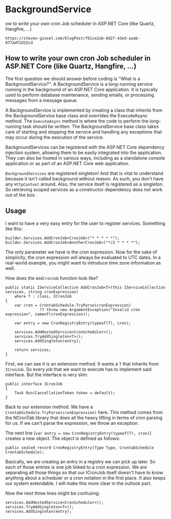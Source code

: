 # BackgroundService
ow to write your own cron Job scheduler in ASP.NET Core (like Quartz, Hangfire, ...)

```
https://steven-giesel.com/blogPost/fb1ce2ab-dd27-43ed-aaab-077adf2d15cd
```

## How to write your own cron Job scheduler in ASP.NET Core (like Quartz, Hangfire, ...)

The first question we should answer before coding is "What is a BackgroundService?". A BackgroundService is a long-running service running in the background of an ASP.NET Core application. It is typically used to perform database maintenance, sending emails, or processing messages from a message queue.

A BackgroundService is implemented by creating a class that inherits from the BackgroundService base class and overrides the ExecuteAsync method. The `ExecuteAsync` method is where the code to perform the long-running task should be written. The BackgroundService base class takes care of starting and stopping the service and handling any exceptions that may occur during the execution of the service.

BackgroundServices can be registered with the ASP.NET Core dependency injection system, allowing them to be easily integrated into the application. They can also be hosted in various ways, including as a standalone console application or as part of an ASP.NET Core web application.

`BackgroundServices` are registered singleton! And that is vital to understand because it isn't called background without reason. As such, you don't have any `HttpContext` around. Also, the service itself is registered as a singleton. So retrieving scoped services as a constructor dependency does not work out of the box.

## Usage
I want to have a very easy entry for the user to register services. Something like this:

```
builder.Services.AddCronJob<CronJob>("* * * * *");
builder.Services.AddCronJob<AnotherCronJob>("*/2 * * * *");
```
The only parameter we have is the cron expression. Now for the sake of simplicity, the cron expression will always be evaluated to UTC dates. In a real-world example, you might want to introduce time zone information as well.

How does the `AddCronJob` function look like?

```
public static IServiceCollection AddCronJob<T>(this IServiceCollection services, string cronExpression)
    where T : class, ICronJob
{
    var cron = CrontabSchedule.TryParse(cronExpression)
               ?? throw new ArgumentException("Invalid cron expression", nameof(cronExpression));

    var entry = new CronRegistryEntry(typeof(T), cron);

    services.AddHostedService<CronScheduler>();
    services.TryAddSingleton<T>();
    services.AddSingleton(entry);

    return services;
}
```
First, we can see it is an extension method. It wants a `T` that inherits from `ICronJob`. So every job that we want to execute has to implement said interface. But the interface is very slim:

```
public interface ICronJob
{
    Task Run(CancellationToken token = default);
}
```
Back to our extension method. We have a `CrontabSchedule.TryParse(cronExpression)` here. This method comes from the NCronTab library that does all the heavy lifting in terms of cron parsing for us. If we can't parse the expression, we throw an exception.

The next line (`var entry = new CronRegistryEntry(typeof(T), cron)`) creates a new object. The object is defined as follows:

```
public sealed record CronRegistryEntry(Type Type, CrontabSchedule CrontabSchedule);
```
Basically, we are creating an entry in a registry we can pick up later. So each of those entries is one job linked to a cron expression. We are separating all those things so that our ICronJob itself doesn't have to know anything about a scheduler or a cron notation in the first place. It also keeps our system extendable. I will make this more clear in the outlook part.

Now the next three lines might be confusing:

```
services.AddHostedService<CronScheduler>();
services.TryAddSingleton<T>();
services.AddSingleton(entry);
```